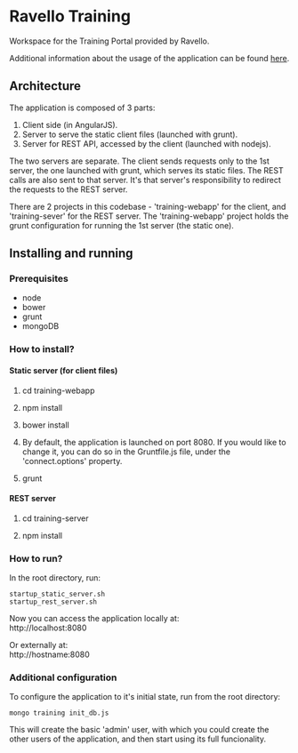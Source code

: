 # Ravello Training

Workspace for the Training Portal provided by Ravello.

Additional information about the usage of the application can be found [here](http://www.ravellosystems.com/blog/virtual-training-labs-in-the-cloud/?mkt_tok=3RkMMJWWfF9wsRoku6jMZKXonjHpfsX56uooUKGylMI%2F0ER3fOvrPUfGjI4ATstnI%2BSLDwEYGJlv6SgFQ7jDMaNjz7gEXxU%3D).

## Architecture

The application is composed of 3 parts:

1. Client side (in AngularJS).
2. Server to serve the static client files (launched with grunt).
3. Server for REST API, accessed by the client (launched with nodejs).

The two servers are separate.
The client sends requests only to the 1st server, the one launched with grunt, which serves its static files.
The REST calls are also sent to that server. It's that server's responsibility to redirect the requests to the REST server.

There are 2 projects in this codebase - 'training-webapp' for the client, and 'training-sever' for the REST server.
The 'training-webapp' project holds the grunt configuration for running the 1st server (the static one).

## Installing and running

### Prerequisites

- node
- bower
- grunt
- mongoDB

### How to install?

#### Static server (for client files)
1. cd training-webapp

2. npm install  

3. bower install

4. By default, the application is launched on port 8080. If you would like to change it, you can do so in the Gruntfile.js file, under the 'connect.options' property.

5. grunt

#### REST server
1. cd training-server

2. npm install

### How to run?
In the root directory, run:  

```
startup_static_server.sh
startup_rest_server.sh
```

Now you can access the application locally at:  
http://localhost:8080

Or externally at:  
http://hostname:8080

### Additional configuration

To configure the application to it's initial state, run from the root directory:

```
mongo training init_db.js
```

This will create the basic 'admin' user, with which you could create the other users of the application, and then start using its full funcionality.

